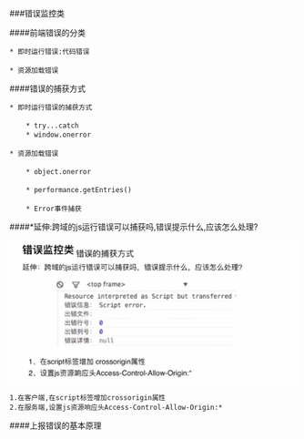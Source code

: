 ###错误监控类

####前端错误的分类

    * 即时运行错误:代码错误
    
    * 资源加载错误
    
####错误的捕获方式

    * 即时运行错误的捕获方式
    
        * try...catch
        * window.onerror

    * 资源加载错误
         
        * object.onerror
        
        * performance.getEntries()
        
        * Error事件捕获
        

 ####*延伸:跨域的js运行错误可以捕获吗,错误提示什么,应该怎么处理?
 
 ![](/assets/QQ截图20171213230515.png)
    
    1.在客户端,在script标签增加crossorigin属性
    2.在服务端,设置js资源响应头Access-Control-Allow-Origin:*

####上报错误的基本原理

